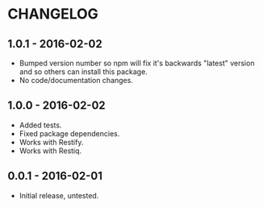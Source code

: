 CHANGELOG
=========


1.0.1 - 2016-02-02
------------------

* Bumped version number so npm will fix it's backwards "latest" version and so others can install this package.
* No code/documentation changes.


1.0.0 - 2016-02-02
------------------

* Added tests.
* Fixed package dependencies.
* Works with Restify.
* Works with Restiq.


0.0.1 - 2016-02-01
------------------

* Initial release, untested.
